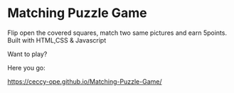 # Matching Puzzle Game
 Flip open the covered squares, match two same pictures and earn 5points.
 Built with HTML,CSS & Javascript
 
 Want to play? 
 
 Here you go:
 
 https://ceccy-ope.github.io/Matching-Puzzle-Game/
